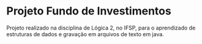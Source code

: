 # Projeto Fundo de Investimentos

Projeto realizado na disciplina de Lógica 2, no IFSP, para o aprendizado de estruturas de dados e gravação em arquivos de texto em java.